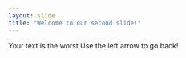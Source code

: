 ```yaml
---
layout: slide
title: "Welcome to our second slide!"
---
```

Your text is the worst
Use the left arrow to go back!